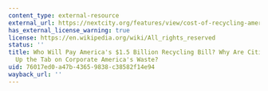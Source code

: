 ```yaml
---
content_type: external-resource
external_url: https://nextcity.org/features/view/cost-of-recycling-america-extended-producer-responsibility-cities
has_external_license_warning: true
license: https://en.wikipedia.org/wiki/All_rights_reserved
status: ''
title: Who Will Pay America's $1.5 Billion Recycling Bill? Why Are Cities Picking
  Up the Tab on Corporate America's Waste?
uid: 76017ed0-a47b-4365-9838-c38582f14e94
wayback_url: ''
---
```

